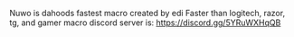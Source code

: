 Nuwo is dahoods fastest macro created by edi 
Faster than logitech, razor, tg, and gamer macro
discord server is: https://discord.gg/5YRuWXHqQB
